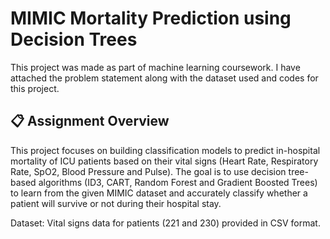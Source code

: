 # MIMIC Mortality Prediction using Decision Trees

This project was made as part of machine learning coursework. I have attached the problem statement along with the dataset used and codes for this project.

## 📋 Assignment Overview

This project focuses on building classification models to predict in-hospital mortality of ICU patients based on their vital signs (Heart Rate, Respiratory Rate, SpO2, Blood Pressure and Pulse). The goal is to use decision tree-based algorithms (ID3, CART, Random Forest and Gradient Boosted Trees) to learn from the given MIMIC dataset and accurately classify whether a patient will survive or not during their hospital stay.

Dataset:
Vital signs data for patients (221 and 230) provided in CSV format.
